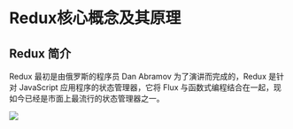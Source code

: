 # Redux核心概念及其原理

## Redux 简介

Redux 最初是由俄罗斯的程序员 Dan Abramov 为了演讲而完成的，Redux 是针对 JavaScript 应用程序的状态管理器，它将 Flux 与函数式编程结合在一起，现如今已经是市面上最流行的状态管理器之一。

![](https://img2020.cnblogs.com/blog/1575596/202109/1575596-20210912154701678-1908295301.png)
